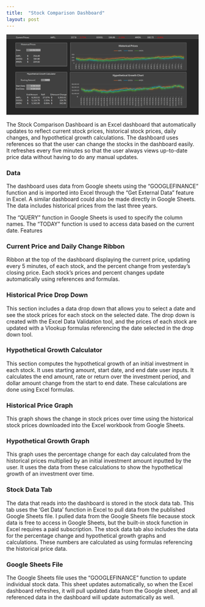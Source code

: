```yaml
---
title:  "Stock Comparison Dashboard"
layout: post
---
```



![Stock Comparison Dashboard](_posts/StockComparisonDashboard.png)


The Stock Comparison Dashboard is an Excel dashboard that automatically updates to reflect current stock prices, historical stock prices, daily changes, and hypothetical growth calculations. The dashboard uses references so that the user can change the stocks in the dashboard easily. It refreshes every five minutes so that the user always views up-to-date price data without having to do any manual updates.

### Data

The dashboard uses data from Google sheets using the “GOOGLEFINANCE” function and is imported into Excel through the “Get External Data” feature in Excel. A similar dashboard could also be made directly in Google Sheets. The data includes historical prices from the last three years. 

The “QUERY” function in Google Sheets is used to specify the column names. The “TODAY” function is used to access data based on the current date. 
Features

### Current Price and Daily Change Ribbon 

Ribbon at the top of the dashboard displaying the current price, updating every 5 minutes, of each stock, and the percent change from yesterday’s closing price. Each stock’s prices and percent changes update automatically using references and formulas.


### Historical Price Drop Down

This section includes a data drop down that allows you to select a date and see the stock prices for each stock on the selected date. The drop down is created with the Excel Data Validation tool, and the prices of each stock are updated with a Vlookup formulas referencing the date selected in the drop down tool.

### Hypothetical Growth Calculator

This section computes the hypothetical growth of an initial investment in each stock. It uses starting amount, start date, and end date user inputs. It calculates the end amount, rate or return over the investment period, and dollar amount change from the start to end date.  These calculations are done using Excel formulas. 

### Historical Price Graph

This graph shows the change in stock prices over time using the historical stock prices downloaded into the Excel workbook from Google Sheets.

### Hypothetical Growth Graph

This graph uses the percentage change for each day calculated from the historical prices multiplied by an initial investment amount inputted by the user. It uses the data from these calculations to show the hypothetical growth of an investment over time. 

### Stock Data Tab

The data that reads into the dashboard is stored in the stock data tab. This tab uses the ‘Get Data’ function in Excel to pull data from the published Google Sheets file. I pulled data from the Google Sheets file because stock data is free to access in Google Sheets, but the built-in stock function in Excel requires a paid subscription. 
The stock data tab also includes the data for the percentage change and hypothetical growth graphs and calculations. These numbers are calculated as using formulas referencing the historical price data.

### Google Sheets File

The Google Sheets file uses the “GOOGLEFINANCE” function to update individual stock data. This sheet updates automatically, so when the Excel dashboard refreshes, it will pull updated data from the Google sheet, and all referenced data in the dashboard will update automatically as well. 

